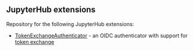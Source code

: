 ## JupyterHub extensions

Repository for the following JupyterHub extensions:

* [TokenExchangeAuthenticator](TokenExchangeAuthenticator) - an OIDC authenticator with support for [token exchange](https://www.keycloak.org/docs/latest/securing_apps/#_token-exchange)
